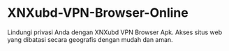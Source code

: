 # XNXubd-VPN-Browser-Online
Lindungi privasi Anda dengan XNXubd VPN Browser Apk. Akses situs web yang dibatasi secara geografis dengan mudah dan aman.
